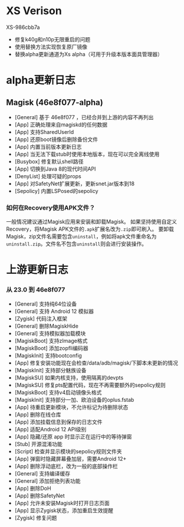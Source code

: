 # XS Verison
XS-986cbb7a
* 修复k40g和n10p无限重启的问题
* 使用替换方法实现恢复原厂镜像
* 替换alpha更新通道为Xs alpha（可用于升级本版本面具管理器）
# alpha更新日志

## Magisk (46e8f077-alpha)
- [General] 基于 46e8f077 ，已经合并到上游的内容不再列出
- [App] 正确处理来自magiskd的任何数据
- [App] 支持SharedUserId
- [App] 还原boot镜像后删除备份文件
- [App] 内置当前版本更新日志
- [App] 当无法下载stub时使用本地版本，现在可以完全离线使用
- [Busybox] 修复默认shell路径
- [App] 切换到Java 8的现代时间API
- [DenyList] 处理可疑的props
- [App] 对SafetyNet扩展更新，更新snet.jar版本到18
- [Sepolicy] 内置LSPosed的sepolicy

### 如何在Recovery使用APK文件？
一般情况建议通过Magisk应用来安装和卸载Magisk。
如果坚持使用自定义Recovery，将Magisk APK文件的`.apk`扩展名改为`.zip`即可刷入。
要卸载Magisk，zip文件名需要包含`uninstall`，例如将apk文件重命名为`uninstall.zip`。文件名不包含`uninstall`则会进行安装操作。

# 上游更新日志

### 从 23.0 到 46e8f077
- [General] 支持纯64位设备
- [General] 支持 Android 12 模拟器
- [Zygisk] 代码注入框架
- [General] 删除MagiskHide
- [General] 支持模拟器加载模块
- [MagiskBoot] 支持zImage格式
- [MagiskBoot] 添加zopfli编码器
- [MagiskInit] 支持bootconfig
- [App] 修复安装功能现在会检查/data/adb/magisk/下脚本未更新的情况
- [MagiskInit] 支持部分魅族设备
- [MagiskSU] 如果内核支持，使用隔离的devpts
- [MagiskSU] 修复pts配置代码，现在不再需要额外的sepolicy规则
- [MagiskBoot] 支持v4启动镜像头格式
- [MagiskInit] 支持部分一加、欧泊设备的oplus.fstab
- [App] 待重启更新模块，不允许标记为待删除状态
- [App] 删除在线仓库
- [App] 添加挂载信息到保存的日志文件
- [App] 适配Android 12 API级别
- [App] 隐藏/还原 app 时显示正在运行中的等待弹窗
- [Stub] 开源混淆功能
- [Script] 检查并显示模块的sepolicy规则文件夹
- [App] 弹窗时隐藏屏幕叠加层，需要Android 12+
- [App] 删除浮动底栏，改为一般的底部操作栏
- [General] 支持编译缓存
- [General] 添加拒绝列表功能
- [App] 删除DoH
- [App] 删除SafetyNet
- [App] 允许未安装Magisk时打开日志页面
- [App] 显示Zygisk状态，添加重启生效提醒
- [Zygisk] 修复问题
